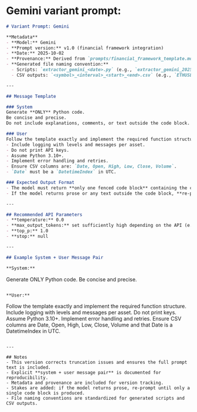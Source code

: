 # Gemini variant prompt:

```markdown
# Variant Prompt: Gemini

**Metadata**  
- **Model:** Gemini  
- **Prompt version:** v1.0 (financial framework integration)  
- **Date:** 2025‑10‑02  
- **Provenance:** Derived from `prompts/financial_framework_template.md`  
- **Generated file naming convention:**  
  - Scripts: `extractor_gemini_<date>.py` (e.g., `extractor_gemini_2025-10-02.py`)  
  - CSV outputs: `<symbol>_<interval>_<start>_<end>.csv` (e.g., `ETHUSDT_1d_2021-01-01_2021-12-31.csv`)  

---

## Message Template

### System
Generate **ONLY** Python code.  
Be concise and precise.  
Do not include explanations, comments, or text outside the code block.  

### User
Follow the template exactly and implement the required function structure.  
- Include logging with levels and messages per asset.  
- Do not print API keys.  
- Assume Python 3.10+.  
- Implement error handling and retries.  
- Ensure CSV columns are: `Date, Open, High, Low, Close, Volume`.  
- `Date` must be a `DatetimeIndex` in UTC.  

### Expected Output Format
- The model must return **only one fenced code block** containing the complete Python script.  
- If the model returns prose or any text outside the code block, **re‑prompt until only a single code block is returned**.  

---

## Recommended API Parameters
- **temperature:** 0.0  
- **max_output_tokens:** set sufficiently high depending on the API (e.g., 2500)  
- **top_p:** 1.0  
- **stop:** null  

---

## Example System + User Message Pair

**System:**  
```
Generate ONLY Python code. Be concise and precise.
```

**User:**  
```
Follow the template exactly and implement the required function structure.
Include logging with levels and messages per asset.
Do not print keys.
Assume Python 3.10+.
Implement error handling and retries.
Ensure CSV columns are Date, Open, High, Low, Close, Volume and that Date is a DatetimeIndex in UTC.
```

---

## Notes
- This version corrects truncation issues and ensures the full prompt text is included.  
- Explicit **system + user message pair** is documented for reproducibility.  
- Metadata and provenance are included for version tracking.  
- Stakes are added: if the model returns prose, re‑prompt until only a single code block is produced.  
- File naming conventions are standardized for generated scripts and CSV outputs.  
```
